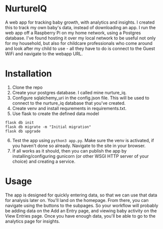 # NurtureIQ
A web app for tracking baby growth, with analytics and insights. I created this to track my own baby's data, instead of downloading an app. I run the web app off a Raspberry Pi on my home network, using a Postgres database. I've found hosting it over my local network to be useful not only for my household, but also for childcare professionals who come around and look after my child to use - all they have to do is connect to the Guest WiFi and navigate to the webapp URL.

# Installation
1. Clone the repo
2. Create your postgres database. I called mine nurture_iq.
3. Configure sqlalchemy_uri in the config.json file. This will be used to connect to the nurture_iq database that you've created.
4. Create venv and install requrements in requirements.txt.
5. Use flask to create the defined data model
```
flask db init
flask db migrate -m "Initial migration"
flask db upgrade
```
6. Test the app using ```python3 app.py```. Make sure the venv is activated, if you haven't done so already. Navigate to the site in your browser.
7. If all works as it should, then you can publish the app by installing/configuring gunicorn (or other WSGI HTTP server of your choice) and creating a service.

# Usage
The app is designed for quickly entering data, so that we can use that data for analysis later on. You'll land on the homepage. From there, you can navigate using the buttons to the subpages.
So your workflow will probably be adding data on the Add an Entry page, and viewing baby activity on the View Entries page. Once you have enough data, you'll be able to go to the analytics page for insights.